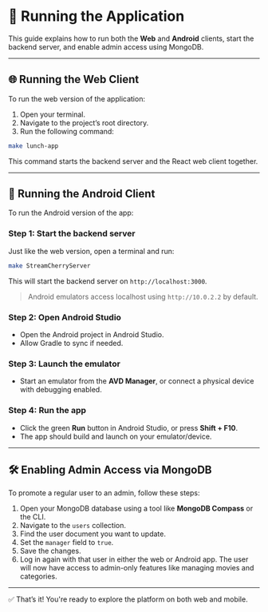 # 🚀 Running the Application

This guide explains how to run both the **Web** and **Android** clients, start the backend server, and enable admin access using MongoDB.

---

## 🌐 Running the Web Client

To run the web version of the application:

1. Open your terminal.
2. Navigate to the project’s root directory.
3. Run the following command:

```bash
make lunch-app
```

This command starts the backend server and the React web client together.


---

## 📱 Running the Android Client

To run the Android version of the app:

### Step 1: Start the backend server
Just like the web version, open a terminal and run:

```bash
make StreamCherryServer
```

This will start the backend server on `http://localhost:3000`.

> Android emulators access localhost using `http://10.0.2.2` by default.

### Step 2: Open Android Studio
- Open the Android project in Android Studio.
- Allow Gradle to sync if needed.

### Step 3: Launch the emulator
- Start an emulator from the **AVD Manager**, or connect a physical device with debugging enabled.

### Step 4: Run the app
- Click the green **Run** button in Android Studio, or press **Shift + F10**.
- The app should build and launch on your emulator/device.


---

## 🛠 Enabling Admin Access via MongoDB

To promote a regular user to an admin, follow these steps:

1. Open your MongoDB database using a tool like **MongoDB Compass** or the CLI.
2. Navigate to the `users` collection.
3. Find the user document you want to update.
4. Set the `manager` field to `true`.
5. Save the changes.
6. Log in again with that user in either the web or Android app. The user will now have access to admin-only features like managing movies and categories.

---

✅ That’s it! You're ready to explore the platform on both web and mobile.
